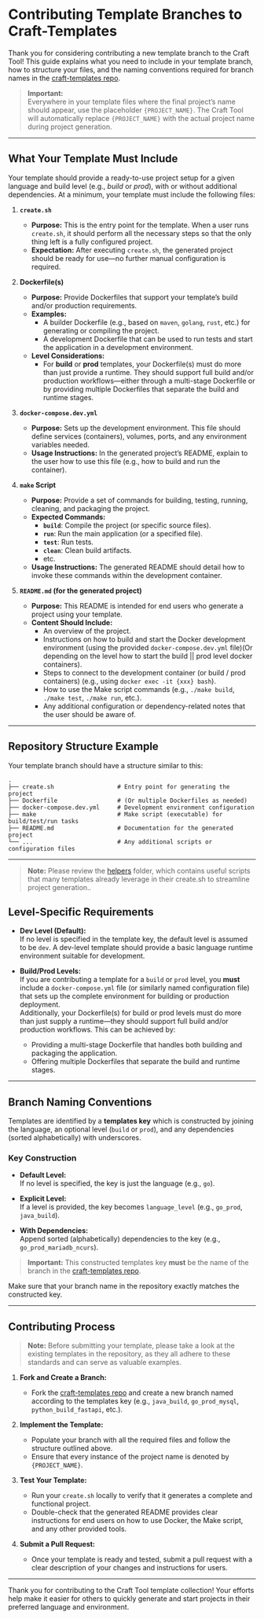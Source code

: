 # Contributing Template Branches to Craft-Templates

Thank you for considering contributing a new template branch to the Craft Tool! This guide explains what you need to include in your template branch, how to structure your files, and the naming conventions required for branch names in the [craft-templates repo](https://github.com/VincentVanCode101/craft-templates).

> **Important:**  
> Everywhere in your template files where the final project’s name should appear, use the placeholder `{PROJECT_NAME}`. The Craft Tool will automatically replace `{PROJECT_NAME}` with the actual project name during project generation.

---

## What Your Template Must Include

Your template should provide a ready-to-use project setup for a given language and build level (e.g., _build_ or _prod_), with or without additional dependencies. At a minimum, your template must include the following files:

1. **`create.sh`**  
   - **Purpose:** This is the entry point for the template. When a user runs `create.sh`, it should perform all the necessary steps so that the only thing left is a fully configured project.
   - **Expectation:** After executing `create.sh`, the generated project should be ready for use—no further manual configuration is required.

2. **Dockerfile(s)**  
   - **Purpose:** Provide Dockerfiles that support your template’s build and/or production requirements.
   - **Examples:**
     - A builder Dockerfile (e.g., based on `maven`, `golang`, `rust`, etc.) for generating or compiling the project.
     - A development Dockerfile that can be used to run tests and start the application in a development environment.
   - **Level Considerations:**  
     - For **build** or **prod** templates, your Dockerfile(s) must do more than just provide a runtime. They should support full build and/or production workflows—either through a multi-stage Dockerfile or by providing multiple Dockerfiles that separate the build and runtime stages.

3. **`docker-compose.dev.yml`**  
   - **Purpose:** Sets up the development environment. This file should define services (containers), volumes, ports, and any environment variables needed.
   - **Usage Instructions:** In the generated project’s README, explain to the user how to use this file (e.g., how to build and run the container).

4. **`make` Script**  
   - **Purpose:** Provide a set of commands for building, testing, running, cleaning, and packaging the project.
   - **Expected Commands:**
     - **`build`**: Compile the project (or specific source files).
     - **`run`**: Run the main application (or a specified file).
     - **`test`**: Run tests.
     - **`clean`**: Clean build artifacts.
     - etc.
   - **Usage Instructions:** The generated README should detail how to invoke these commands within the development container.

5. **`README.md` (for the generated project)**  
   - **Purpose:** This README is intended for end users who generate a project using your template.
   - **Content Should Include:**
     - An overview of the project.
     - Instructions on how to build and start the Docker development environment (using the provided `docker-compose.dev.yml` file)(Or depending on the level how to start the build || prod level docker containers).
     - Steps to connect to the development container (or build / prod containers) (e.g., using `docker exec -it {xxx} bash`).
     - How to use the Make script commands (e.g., `./make build`, `./make test`, `./make run`, etc.).
     - Any additional configuration or dependency-related notes that the user should be aware of.

---

## Repository Structure Example

Your template branch should have a structure similar to this:

```
.
├── create.sh                  # Entry point for generating the project
├── Dockerfile                 # (Or multiple Dockerfiles as needed)
├── docker-compose.dev.yml     # Development environment configuration
├── make                       # Make script (executable) for build/test/run tasks
├── README.md                  # Documentation for the generated project
└── ...                        # Any additional scripts or configuration files
```

---

> **Note:** Please review the [helpers](./helpers) folder, which contains useful scripts that many templates already leverage in their create.sh to streamline project generation..

## Level-Specific Requirements

- **Dev Level (Default):**  
  If no level is specified in the template key, the default level is assumed to be `dev`. A dev-level template should provide a basic language runtime environment suitable for development.

- **Build/Prod Levels:**  
  If you are contributing a template for a `build` or `prod` level, you **must** include a `docker-compose.yml` file (or similarly named configuration file) that sets up the complete environment for building or production deployment.  
  Additionally, your Dockerfile(s) for build or prod levels must do more than just supply a runtime—they should support full build and/or production workflows. This can be achieved by:
  - Providing a multi-stage Dockerfile that handles both building and packaging the application.
  - Offering multiple Dockerfiles that separate the build and runtime stages.

---

## Branch Naming Conventions

Templates are identified by a **templates key** which is constructed by joining the language, an optional level (`build` or `prod`), and any dependencies (sorted alphabetically) with underscores.

### Key Construction

- **Default Level:**  
  If no level is specified, the key is just the language (e.g., `go`).

- **Explicit Level:**  
  If a level is provided, the key becomes `language_level` (e.g., `go_prod`, `java_build`).

- **With Dependencies:**  
  Append sorted (alphabetically) dependencies to the key (e.g., `go_prod_mariadb_ncurs`).

> **Important:** This constructed templates key **must** be the name of the branch in the [craft-templates repo](https://github.com/VincentVanCode101/craft-templates).

Make sure that your branch name in the repository exactly matches the constructed key.

---

## Contributing Process

> **Note:** Before submitting your template, please take a look at the existing templates in the repository, as they all adhere to these standards and can serve as valuable examples.


1. **Fork and Create a Branch:**  
   - Fork the [craft-templates repo](https://github.com/VincentVanCode101/craft-templates) and create a new branch named according to the templates key (e.g., `java_build`, `go_prod_mysql`, `python_build_fastapi`, etc.).

2. **Implement the Template:**  
   - Populate your branch with all the required files and follow the structure outlined above.
   - Ensure that every instance of the project name is denoted by `{PROJECT_NAME}`.

3. **Test Your Template:**  
   - Run your `create.sh` locally to verify that it generates a complete and functional project.
   - Double-check that the generated README provides clear instructions for end users on how to use Docker, the Make script, and any other provided tools.

4. **Submit a Pull Request:**  
   - Once your template is ready and tested, submit a pull request with a clear description of your changes and instructions for users.

---

Thank you for contributing to the Craft Tool template collection! Your efforts help make it easier for others to quickly generate and start projects in their preferred language and environment.